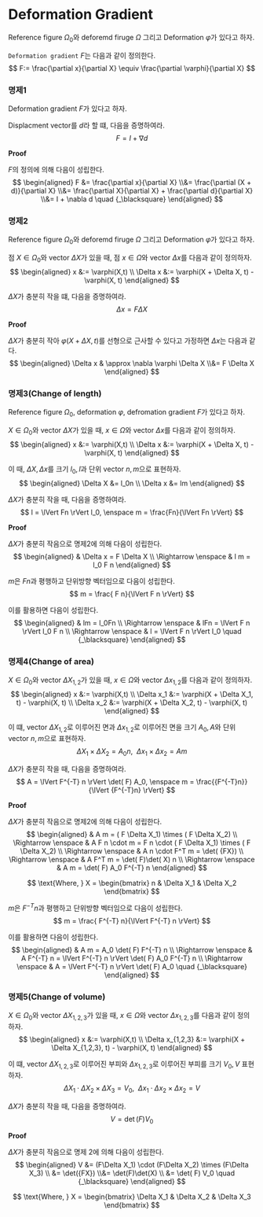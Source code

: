 # Deformation Gradient
Reference figure $\Omega_0$와 deforemd firuge $\Omega$ 그리고 Deformation $\varphi$가 있다고 하자.

`Deformation gradient` $F$는 다음과 같이 정의한다.
$$ F:= \frac{\partial x}{\partial X} \equiv \frac{\partial \varphi}{\partial X} $$

### 명제1
Deformation gradient $F$가 있다고 하자.

Displacment vector를 $d$라 할 떄, 다음을 증명하여라.
$$ F = I + \nabla d  $$

**Proof**

$F$의 정의에 의해 다음이 성립한다.
$$ \begin{aligned} F &= \frac{\partial x}{\partial X} \\&= \frac{\partial (X + d)}{\partial X} \\&= \frac{\partial X}{\partial X} + \frac{\partial d}{\partial X} \\&= I + \nabla d \quad {_\blacksquare} \end{aligned} $$

### 명제2
Reference figure $\Omega_0$와 deforemd firuge $\Omega$ 그리고 Deformation $\varphi$가 있다고 하자.

점 $X \in \Omega_0$와 vector $\Delta X$가 있을 때, 점 $x \in \Omega$와 vector $\Delta x$를 다음과 같이 정의하자.
$$ \begin{aligned} x &:= \varphi(X,t) \\ \Delta x &:= \varphi(X + \Delta X, t) - \varphi(X, t) \end{aligned} $$

$\Delta X$가 충분히 작을 떄, 다음을 증명하여라.
$$ \Delta  x = F \Delta X $$

**Proof**

$\Delta X$가 충분히 작아 $\varphi (X + \Delta X, t)$를 선형으로 근사할 수 있다고 가정하면 $\Delta  x$는 다음과 같다.
$$ \begin{aligned} \Delta  x & \approx \nabla \varphi \Delta X \\&=  F \Delta X \end{aligned} $$

### 명제3(Change of length)
Reference figure $\Omega_0$, deformation $\varphi$, defromation gradient $F$가 있다고 하자.

$X \in \Omega_0$와 vector $\Delta X$가 있을 때, $x \in \Omega$와 vector $\Delta x$를 다음과 같이 정의하자.
$$ \begin{aligned} x &:= \varphi(X,t) \\ \Delta x &:= \varphi(X + \Delta X, t) - \varphi(X, t) \end{aligned} $$

이 때, $\Delta X, \Delta x$를 크기 $l_0, l$과 단위 vector $n,m$으로 표현하자.
$$ \begin{aligned} \Delta X &= l_0n  \\ \Delta x &= lm \end{aligned} $$

$\Delta X$가 충분히 작을 때, 다음을 증명하여라.
$$ l = \lVert Fn \rVert l_0, \enspace m = \frac{Fn}{\lVert Fn \rVert} $$

**Proof**

$\Delta X$가 충분히 작음으로 명제2에 의해 다음이 성립한다.
$$ \begin{aligned} & \Delta  x =  F \Delta X \\ \Rightarrow \enspace &  l  m = l_0  F  n \end{aligned} $$

$m$은 $Fn$과 평행하고 단위방향 벡터임으로 다음이 성립한다.
$$  m = \frac{ F  n}{\lVert  F  n \rVert} $$

이를 활용하면 다음이 성립한다.
$$ \begin{aligned} & lm = l_0Fn \\ \Rightarrow \enspace & lFn = \lVert  F  n \rVert l_0  F  n \\ \Rightarrow \enspace & l = \lVert  F  n \rVert l_0 \quad {_\blacksquare} \end{aligned} $$

### 명제4(Change of area)
$X \in \Omega_0$와 vector $\Delta X_{1,2}$가 있을 때, $x \in \Omega$와 vector $\Delta x_{1,2}$를 다음과 같이 정의하자.
$$ \begin{aligned} x &:= \varphi(X,t) \\ \Delta x_1 &:= \varphi(X + \Delta X_1, t) - \varphi(X, t) \\ \Delta x_2 &:= \varphi(X + \Delta X_2, t) - \varphi(X, t) \end{aligned} $$

이 떄, vector $\Delta X_{1,2}$로 이루어진 면과 $\Delta x_{1,2}$로 이루어진 면을 크기 $A_0,A$와 단위 vector $n,m$으로 표현하자.
$$ \Delta X_1 \times \Delta X_2 = A_0  n, \enspace \Delta  x_1 \times \Delta  x_2 = A  m$$

 $\Delta X$가 충분히 작을 때, 다음을 증명하여라.
$$ A = \lVert  F^{-T}  n \rVert \det( F) A_0, \enspace  m = \frac{{F^{-T}n}}{\lVert {F^{-T}n} \rVert} $$

**Proof**

$\Delta X$가 충분히 작음으로 명제2에 의해 다음이 성립한다.
$$ \begin{aligned} & A  m = ( F \Delta X_1) \times ( F \Delta X_2) \\ \Rightarrow \enspace &  A  F  n \cdot   m =  F  n \cdot ( F \Delta X_1) \times ( F \Delta X_2) \\ \Rightarrow \enspace &  A  n \cdot  F^T  m = \det(  {FX}) \\ \Rightarrow \enspace &  A   F^T  m = \det( F)\det( X)  n \\ \Rightarrow \enspace &  A   m = \det( F) A_0  F^{-T}  n \end{aligned} $$

$$ \text{Where, }  X = \begin{bmatrix}  n & \Delta X_1 & \Delta X_2 \end{bmatrix} $$

$m$은 $F^{-T}n$과 평행하고 단위방향 벡터임으로 다음이 성립한다.
$$  m = \frac{ F^{-T}  n}{\lVert  F^{-T}  n \rVert} $$

이를 활용하면 다음이 성립한다.
$$ \begin{aligned} &  A  m = A_0 \det( F)  F^{-T}  n \\ \Rightarrow \enspace & A  F^{-T}  n = \lVert  F^{-T}  n \rVert \det( F) A_0  F^{-T}  n \\ \Rightarrow \enspace & A = \lVert  F^{-T}  n \rVert \det( F) A_0 \quad {_\blacksquare} \end{aligned} $$

### 명제5(Change of volume)
$X \in \Omega_0$와 vector $\Delta X_{1,2,3}$가 있을 때, $x \in \Omega$와 vector $\Delta x_{1,2,3}$를 다음과 같이 정의하자.
$$ \begin{aligned} x &:= \varphi(X,t) \\ \Delta x_{1,2,3} &:= \varphi(X + \Delta X_{1,2,3}, t) - \varphi(X, t) \end{aligned} $$

이 떄, vector $\Delta X_{1,2,3}$로 이루어진 부피와 $\Delta x_{1,2,3}$로 이루어진 부피를 크기 $V_0,V$ 표현하자.
$$ \Delta X_1 \cdot \Delta X_2 \times \Delta X_3 = V_0 , \enspace \Delta  x_1 \cdot \Delta  x_2 \times \Delta  x_2 = V$$

$\Delta X$가 충분히 작을 때, 다음을 증명하여라.
$$ V = \det( F) V_0 $$

**Proof**

$\Delta X$가 충분히 작음으로 명제 2에 의해 다음이 성립한다.
$$ \begin{aligned} V &= (F\Delta X_1) \cdot (F\Delta X_2) \times (F\Delta X_3) \\ &=  \det({FX}) \\&= \det(F)\det(X) \\ &= \det( F) V_0 \quad {_\blacksquare} \end{aligned} $$

$$ \text{Where, }  X = \begin{bmatrix} \Delta X_1 & \Delta X_2 & \Delta X_3 \end{bmatrix} $$